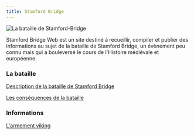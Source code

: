 ```yaml
---
title: Stamford Bridge
---
```

![La bataille de Stamford-Bridge](https://upload.wikimedia.org/wikipedia/commons/thumb/4/4f/Battle_of_Stamford_Bridge%2C_full.png/640px-Battle_of_Stamford_Bridge%2C_full.png)

Stamford Bridge Web est un site destiné à recueillir, compiler et publier des informations au sujet de la bataille de Stamford Bridge, un évènement peu connu mais qui a bouleversé le cours de l'Histoire médiévale et européenne.

### La bataille
[Description de la bataille de Stamford Bridge](./the_battle)

[Les conséquences de la bataille](./consequences)

### Informations
[L'armement viking](./equipement)

<script async defer src="https://app-tianji.msgbyte.com/tracker.js" data-website-id="cm8lnk91r2s2et5pse4oyzhz9"></script>




